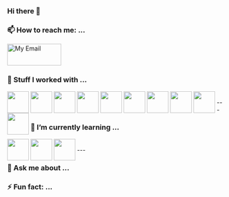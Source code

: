 ### Hi there 👋

### 📫 How to reach me: ...
<img src="https://img.shields.io/badge/ProtonMail-8B89CC?style=for-the-badge&logo=protonmail&logoColor=white" alt="My Email" width="125" height="50">

### 🔭 Stuff I worked with ...
<img align="left" height="50" width="50" style="margin-right: 4px" src="https://cdn.jsdelivr.net/gh/devicons/devicon@latest/icons/html5/html5-original.svg" />
<img align="left" height="50" width="50" style="margin-right: 4px" src="https://cdn.jsdelivr.net/gh/devicons/devicon@latest/icons/css3/css3-original.svg" />
<img align="left" height="50" width="50" style="margin-right: 4px" src="https://cdn.jsdelivr.net/gh/devicons/devicon@latest/icons/javascript/javascript-original.svg" />
<img align="left" height="50" width="50" style="margin-right: 4px" src="https://cdn.jsdelivr.net/gh/devicons/devicon@latest/icons/react/react-original.svg" />
<img align="left" height="50" width="50" style="margin-right: 4px" src="https://cdn.jsdelivr.net/gh/devicons/devicon@latest/icons/nextjs/nextjs-original.svg" />
<img align="left" height="50" width="50" style="margin-right: 4px" src="https://cdn.jsdelivr.net/gh/devicons/devicon@latest/icons/vuejs/vuejs-original.svg" />
<img align="left" height="50" width="50" style="margin-right: 4px" src="https://cdn.jsdelivr.net/gh/devicons/devicon@latest/icons/nuxtjs/nuxtjs-original.svg" />
<img align="left" height="50" width="50" style="margin-right: 4px" src="https://cdn.jsdelivr.net/gh/devicons/devicon@latest/icons/nodejs/nodejs-original.svg" />
<img align="left" height="50" width="50" style="margin-right: 4px" src="https://cdn.jsdelivr.net/gh/devicons/devicon@latest/icons/jest/jest-plain.svg" />
<img align="left" height="50" width="50" style="margin-right: 4px" src="https://cdn.jsdelivr.net/gh/devicons/devicon@latest/icons/docker/docker-original.svg" />
<br/>
---

### 🌱 I’m currently learning ...
<img align="left" height="50" width="50" style="margin-right: 4px" src="https://cdn.jsdelivr.net/gh/devicons/devicon@latest/icons/svelte/svelte-original.svg" />
<img align="left" height="50" width="50" style="margin-right: 4px" src="https://cdn.jsdelivr.net/gh/devicons/devicon@latest/icons/vitest/vitest-original.svg" />
<img align="left" height="50" width="50" style="margin-right: 4px" src="https://cdn.jsdelivr.net/gh/devicons/devicon@latest/icons/go/go-original-wordmark.svg" />
<br />
---

### 💬 Ask me about ...

### ⚡ Fun fact: ...
